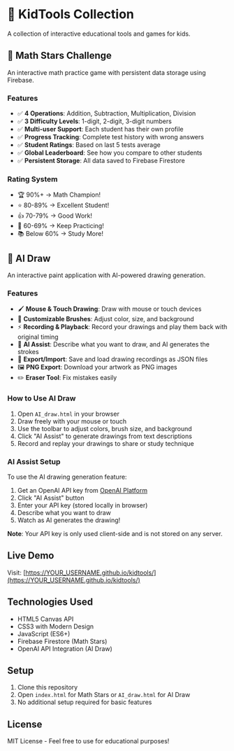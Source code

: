 # 🎨 KidTools Collection

A collection of interactive educational tools and games for kids.

## 🌟 Math Stars Challenge

An interactive math practice game with persistent data storage using Firebase.

### Features

- ✅ **4 Operations**: Addition, Subtraction, Multiplication, Division
- ✅ **3 Difficulty Levels**: 1-digit, 2-digit, 3-digit numbers
- ✅ **Multi-user Support**: Each student has their own profile
- ✅ **Progress Tracking**: Complete test history with wrong answers
- ✅ **Student Ratings**: Based on last 5 tests average
- ✅ **Global Leaderboard**: See how you compare to other students
- ✅ **Persistent Storage**: All data saved to Firebase Firestore

### Rating System

- 🏆 90%+ → Math Champion!
- ⭐ 80-89% → Excellent Student!
- 👍 70-79% → Good Work!
- 💪 60-69% → Keep Practicing!
- 📚 Below 60% → Study More!

## 🎨 AI Draw

An interactive paint application with AI-powered drawing generation.

### Features

- 🖌️ **Mouse & Touch Drawing**: Draw with mouse or touch devices
- 🎨 **Customizable Brushes**: Adjust color, size, and background
- ⚡ **Recording & Playback**: Record your drawings and play them back with original timing
- 🤖 **AI Assist**: Describe what you want to draw, and AI generates the strokes
- 💾 **Export/Import**: Save and load drawing recordings as JSON files
- 🖼️ **PNG Export**: Download your artwork as PNG images
- ✏️ **Eraser Tool**: Fix mistakes easily

### How to Use AI Draw

1. Open `AI_draw.html` in your browser
2. Draw freely with your mouse or touch
3. Use the toolbar to adjust colors, brush size, and background
4. Click "AI Assist" to generate drawings from text descriptions
5. Record and replay your drawings to share or study technique

### AI Assist Setup

To use the AI drawing generation feature:
1. Get an OpenAI API key from [OpenAI Platform](https://platform.openai.com/)
2. Click "AI Assist" button
3. Enter your API key (stored locally in browser)
4. Describe what you want to draw
5. Watch as AI generates the drawing!

**Note**: Your API key is only used client-side and is not stored on any server.

## Live Demo

Visit: [https://YOUR_USERNAME.github.io/kidtools/](https://YOUR_USERNAME.github.io/kidtools/)

## Technologies Used

- HTML5 Canvas API
- CSS3 with Modern Design
- JavaScript (ES6+)
- Firebase Firestore (Math Stars)
- OpenAI API Integration (AI Draw)

## Setup

1. Clone this repository
2. Open `index.html` for Math Stars or `AI_draw.html` for AI Draw
3. No additional setup required for basic features

## License

MIT License - Feel free to use for educational purposes!
